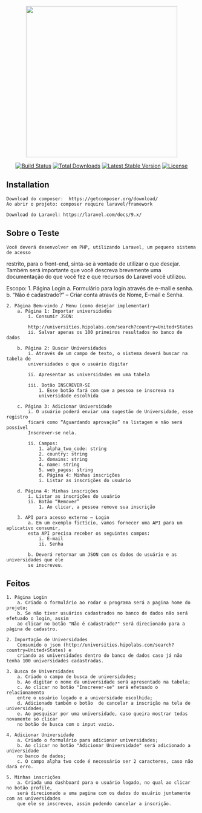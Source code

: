 <p align="center"><a href="https://laravel.com" target="_blank"><img src="https://raw.githubusercontent.com/laravel/art/master/logo-lockup/5%20SVG/2%20CMYK/1%20Full%20Color/laravel-logolockup-cmyk-red.svg" width="400"></a></p>

<p align="center">
<a href="https://travis-ci.org/laravel/framework"><img src="https://travis-ci.org/laravel/framework.svg" alt="Build Status"></a>
<a href="https://packagist.org/packages/laravel/framework"><img src="https://img.shields.io/packagist/dt/laravel/framework" alt="Total Downloads"></a>
<a href="https://packagist.org/packages/laravel/framework"><img src="https://img.shields.io/packagist/v/laravel/framework" alt="Latest Stable Version"></a>
<a href="https://packagist.org/packages/laravel/framework"><img src="https://img.shields.io/packagist/l/laravel/framework" alt="License"></a>
</p>

## Installation

    Download do composer:  https://getcomposer.org/download/
    Ao abrir o projeto: composer require laravel/framework
    
    Download do Laravel: https://laravel.com/docs/9.x/

    




## Sobre o Teste

    Você deverá desenvolver em PHP, utilizando Laravel, um pequeno sistema de acesso
restrito, para o front-end, sinta-se à vontade de utilizar o que desejar.
Também será importante que você descreva brevemente uma documentação do que você fez
e que recursos do Laravel você utilizou.

Escopo:
    1. Página Login
        a. Formulário para login através de e-mail e senha.
        b. “Não é cadastrado?” – Criar conta através de Nome, E-mail e Senha.

    2. Página Bem-vindo / Menu (como desejar implementar)
        a. Página 1: Importar universidades
            i. Consumir JSON:

            http://universities.hipolabs.com/search?country=United+States
            ii. Salvar apenas os 100 primeiros resultados no banco de dados

        b. Página 2: Buscar Universidades
            i. Através de um campo de texto, o sistema deverá buscar na tabela de
            universidades o que o usuário digitar

            ii. Apresentar as universidades em uma tabela

            iii. Botão INSCREVER-SE
                1. Esse botão fará com que a pessoa se inscreva na
                universidade escolhida

        c. Página 3: Adicionar Universidade
            i. O usuário poderá enviar uma sugestão de Universidade, esse registro
            ficará como “Aguardando aprovação” na listagem e não será possível
            Inscrever-se nela.

            ii. Campos:
                1. alpha_two_code: string
                2. country: string
                3. domains: string
                4. name: string
                5. web_pages: string
                d. Página 4: Minhas inscrições
                i. Listar as inscrições do usuário

        d. Página 4: Minhas inscrições
            i. Listar as inscrições do usuário
            ii. Botão “Remover”
                1. Ao clicar, a pessoa remove sua inscrição

        3. API para acesso externo – Login
            a. Em um exemplo fictício, vamos fornecer uma API para um aplicativo consumir,
            esta API precisa receber os seguintes campos:
                i. E-mail
                ii. Senha

            b. Deverá retornar um JSON com os dados do usuário e as universidades que ele
            se inscreveu.

## Feitos

    1. Página Login
        a. Criado o formulário ao rodar o programa será a pagina home do projeto;
        b. Se não tiver usuários cadastrados no banco de dados não será efetuado o login, assim
        ao clicar no botão "Não é cadastrado?" será direcionado para a página de cadastro.

    2. Importação de Universidades
        Consumido o json (http://universities.hipolabs.com/search?country=United+States) e 
        criando as universidades dentro do banco de dados caso já não tenha 100 universidades cadastradas.

    3. Busca de Universidades
        a. Criado o campo de busca de universidades;
        b. Ao digitar o nome da universidade será apresentado na tabela;
        c. Ao clicar no botão "Inscrever-se" será efetuado o relacionamento
        entre o usuário logado e a universidade escolhida;
        d. Adicionado também o botão  de cancelar a inscrição na tela de universidades;
        e. Ao pesquisar por uma universidade, caso queira mostrar todas novamente só clicar
        no botão de busca com o input vazio.

    4. Adicionar Universidade
        a. Criado o formulário para adicionar universidades;
        b. Ao clicar no botão "Adicionar Universidade" será adicionado a universidade
        no banco de dados;
        c. O campo alpha two code é necessário ser 2 caracteres, caso não dará erro.

    5. Minhas inscrições
        a. Criada uma dashboard para o usuário logado, no qual ao clicar no botão profile,
        será direcionado a uma pagina com os dados do usuário juntamente com as universidades
        que ele se inscreveu, assim podendo cancelar a inscrição.

